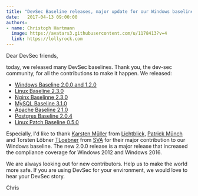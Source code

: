 ```yaml
---
title: "DevSec Baseline releases, major update for our Windows baseline"
date:   2017-04-13 09:00:00
authors:
- name: Christoph Hartmann
  image: https://avatars3.githubusercontent.com/u/1178413?v=4
  link: https://lollyrock.com
---
```


Dear DevSec friends,

today, we released many DevSec baselines. Thank you, the dev-sec community, for all the contributions to make it happen. We released:

- [Windows Baseline 2.0.0 and 1.2.0](https://github.com/dev-sec/windows-baseline/blob/master/CHANGELOG.md)
- [Linux Baseline 2.3.0](https://github.com/dev-sec/linux-baseline/blob/master/CHANGELOG.md) 
- [Nginx Baselinne 2.3.0](https://github.com/dev-sec/nginx-baseline/blob/master/CHANGELOG.md)
- [MySQL Baseline 3.1.0](https://github.com/dev-sec/mysql-baseline/blob/master/CHANGELOG.md)
- [Apache Baseline 2.1.0](https://github.com/dev-sec/apache-baseline/blob/master/CHANGELOG.md)
- [Postgres Baseline 2.0.4](https://github.com/dev-sec/postgres-baseline/blob/master/CHANGELOG.md)
- [Linux Patch Baseline 0.5.0](https://github.com/dev-sec/linux-patch-baseline/blob/master/CHANGELOG.md)

Especially, I'd like to thank [Karsten Müller](https://github.com/karstenmueller) from [Lichtblick](https://www.lichtblick.de/), [Patrick Münch](https://github.com/atomic111) and Torsten Löbner [TLoebner](https://github.com/TLoebner) from [SVA](https://www.sva.de) for their major contribution to our Windows baseline. The new 2.0.0 release is a major release that increased the compliance coverage for Windows 2012 and Windows 2016.

We are always looking out for new contributors. Help us to make the world more safe. If you are using DevSec for your environment, we would love to hear your DevSec story.

Chris